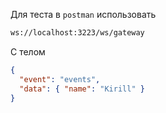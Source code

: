 Для теста в `postman` использовать

```bash
ws://localhost:3223/ws/gateway
```

С телом

```json
{
  "event": "events",
  "data": { "name": "Kirill" }
}
```
